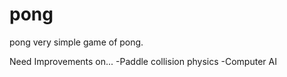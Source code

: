 # pong
pong 
very simple game of pong.

Need Improvements on...
-Paddle collision physics
-Computer AI
